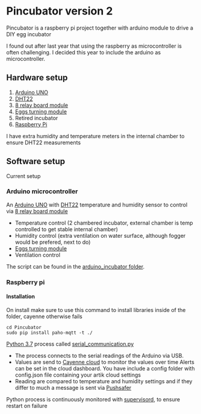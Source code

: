 # Pincubator version 2
Pincubator is a raspberry pi project together with arduino module to drive a DIY egg incubator

I found out after last year that using the raspberry as microcontroller is often challenging. I decided this year to include the arduino as microcontroller.

## Hardware setup

1. [Arduino UNO](https://www.arduino.cc/en/Main/arduinoBoardUno)
2. [DHT22](https://www.adafruit.com/product/385)
3. [8 relay board module](https://www.sainsmart.com/8-channel-dc-5v-relay-module-for-arduino-pic-arm-dsp-avr-msp430-ttl-logic.html)
3. [Eggs turning module](https://www.wingzstore.com/automatic-egg-turning-accessory.html)
4. Retired incubator
5. [Raspberry Pi](https://www.raspberrypi.org/products/model-b/)

I have extra humidity and temperature meters in the internal chamber to ensure DHT22 measurements

## Software setup

Current setup

### Arduino microcontroller

An [Arduino UNO](https://www.arduino.cc/en/Main/arduinoBoardUno) with [DHT22](https://www.adafruit.com/product/385) temperature and humidity sensor to control via [8 relay board module](https://www.sainsmart.com/8-channel-dc-5v-relay-module-for-arduino-pic-arm-dsp-avr-msp430-ttl-logic.html)

* Temperature control (2 chambered incubator, external chamber is temp controlled to get stable internal chamber)
* Humidity control (extra ventilation on water surface, although fogger would be prefered, next to do)
* [Eggs turning module](https://www.wingzstore.com/automatic-egg-turning-accessory.html)
* Ventilation control

The script can be found in the [arduino_incubator folder](./pincubator_v3_serial.ino).

### Raspberry pi

#### Installation

On install make sure to use this command to install libraries inside of the folder, cayenne otherwise fails

```
cd Pincubator
sudo pip install paho-mqtt -t ./
```

[Python 3.7](https://docs.python.org/3/whatsnew/3.7.html) process called [serial_communication.py](/run.py)

* The process connects to the serial readings of the Arduino via USB.
* Values are send to [Cayenne cloud](https://cayenne.mydevices.com/) to monitor the values over time
  Alerts can be set in the cloud dashboard. You have include a config folder with config.json file containing your artik cloud settings
* Reading are compared to temperature and humidity settings and if they differ to much a message is sent via [Pushsafer](https://www.pushsafer.com/)

Python process is continuously monitored with [supervisord](http://supervisord.org/), to ensure restart on failure